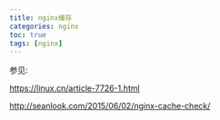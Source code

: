```yaml
---
title: nginx缓存
categories: nginx   
toc: true  
tags: [nginx]
---
```




参见:
 
https://linux.cn/article-7726-1.html
 
http://seanlook.com/2015/06/02/nginx-cache-check/
